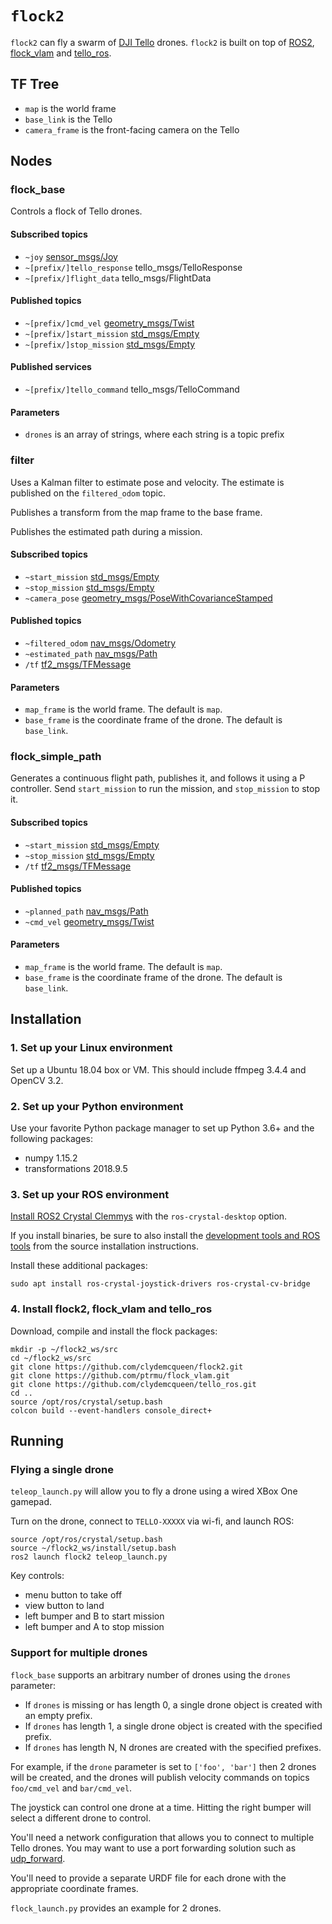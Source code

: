 # `flock2`

`flock2` can fly a swarm of [DJI Tello](https://store.dji.com/product/tello) drones.
`flock2` is built on top of [ROS2](https://index.ros.org/doc/ros2/),
 [flock_vlam](https://github.com/ptrmu/flock_vlam)
 and [tello_ros](https://github.com/clydemcqueen/tello_ros).

## TF Tree

* `map` is the world frame
* `base_link` is the Tello
* `camera_frame` is the front-facing camera on the Tello

## Nodes

### flock_base

Controls a flock of Tello drones.

#### Subscribed topics

* `~joy` [sensor_msgs/Joy](http://docs.ros.org/api/sensor_msgs/html/msg/Joy.html)
* `~[prefix/]tello_response` tello_msgs/TelloResponse
* `~[prefix/]flight_data` tello_msgs/FlightData

#### Published topics

* `~[prefix/]cmd_vel` [geometry_msgs/Twist](http://docs.ros.org/api/geometry_msgs/html/msg/Twist.html)
* `~[prefix/]start_mission` [std_msgs/Empty](http://docs.ros.org/api/std_msgs/html/msg/Empty.html)
* `~[prefix/]stop_mission` [std_msgs/Empty](http://docs.ros.org/api/std_msgs/html/msg/Empty.html)

#### Published services

* `~[prefix/]tello_command` tello_msgs/TelloCommand

#### Parameters

* `drones` is an array of strings, where each string is a topic prefix

### filter

Uses a Kalman filter to estimate pose and velocity.
The estimate is published on the `filtered_odom` topic.

Publishes a transform from the map frame to the base frame.

Publishes the estimated path during a mission.

#### Subscribed topics

* `~start_mission` [std_msgs/Empty](http://docs.ros.org/api/std_msgs/html/msg/Empty.html)
* `~stop_mission` [std_msgs/Empty](http://docs.ros.org/api/std_msgs/html/msg/Empty.html)
* `~camera_pose` [geometry_msgs/PoseWithCovarianceStamped](http://docs.ros.org/api/geometry_msgs/html/msg/PoseWithCovarianceStamped.html)

#### Published topics

* `~filtered_odom` [nav_msgs/Odometry](http://docs.ros.org/api/nav_msgs/html/msg/Odometry.html)
* `~estimated_path` [nav_msgs/Path](http://docs.ros.org/api/nav_msgs/html/msg/Path.html)
* `/tf` [tf2_msgs/TFMessage](http://docs.ros.org/api/tf2_msgs/html/msg/TFMessage.html)

#### Parameters

* `map_frame` is the world frame. The default is `map`.
* `base_frame` is the coordinate frame of the drone. The default is `base_link`.

### flock_simple_path

Generates a continuous flight path, publishes it, and follows it using a P controller.
Send `start_mission` to run the mission, and `stop_mission` to stop it.

#### Subscribed topics

* `~start_mission` [std_msgs/Empty](http://docs.ros.org/api/std_msgs/html/msg/Empty.html)
* `~stop_mission` [std_msgs/Empty](http://docs.ros.org/api/std_msgs/html/msg/Empty.html)
* `/tf` [tf2_msgs/TFMessage](http://docs.ros.org/api/tf2_msgs/html/msg/TFMessage.html)

#### Published topics

* `~planned_path` [nav_msgs/Path](http://docs.ros.org/api/nav_msgs/html/msg/Path.html)
* `~cmd_vel` [geometry_msgs/Twist](http://docs.ros.org/api/geometry_msgs/html/msg/Twist.html)

#### Parameters

* `map_frame` is the world frame. The default is `map`.
* `base_frame` is the coordinate frame of the drone. The default is `base_link`.

## Installation

### 1. Set up your Linux environment

Set up a Ubuntu 18.04 box or VM. This should include ffmpeg 3.4.4 and OpenCV 3.2.

### 2. Set up your Python environment

Use your favorite Python package manager to set up Python 3.6+ and the following packages:

* numpy 1.15.2
* transformations 2018.9.5

### 3. Set up your ROS environment

[Install ROS2 Crystal Clemmys](https://github.com/ros2/ros2/wiki/Installation) with the `ros-crystal-desktop` option.

If you install binaries, be sure to also install the 
[development tools and ROS tools](https://github.com/ros2/ros2/wiki/Linux-Development-Setup#install-development-tools-and-ros-tools)
from the source installation instructions.

Install these additional packages:
~~~
sudo apt install ros-crystal-joystick-drivers ros-crystal-cv-bridge
~~~

### 4. Install flock2, flock_vlam and tello_ros

Download, compile and install the flock packages:
~~~
mkdir -p ~/flock2_ws/src
cd ~/flock2_ws/src
git clone https://github.com/clydemcqueen/flock2.git
git clone https://github.com/ptrmu/flock_vlam.git
git clone https://github.com/clydemcqueen/tello_ros.git
cd ..
source /opt/ros/crystal/setup.bash
colcon build --event-handlers console_direct+
~~~

## Running

### Flying a single drone

`teleop_launch.py` will allow you to fly a drone using a wired XBox One gamepad.

Turn on the drone, connect to `TELLO-XXXXX` via wi-fi, and launch ROS:
~~~
source /opt/ros/crystal/setup.bash
source ~/flock2_ws/install/setup.bash
ros2 launch flock2 teleop_launch.py
~~~

Key controls:
* menu button to take off
* view button to land
* left bumper and B to start mission
* left bumper and A to stop mission
 
### Support for multiple drones

`flock_base` supports an arbitrary number of drones using the `drones` parameter:
* If `drones` is missing or has length 0, a single drone object is created with an empty prefix.
* If `drones` has length 1, a single drone object is created with the specified prefix.
* If `drones` has length N, N drones are created with the specified prefixes.

For example, if the `drone` parameter is set to `['foo', 'bar']` then 2 drones will be created,
and the drones will publish velocity commands on topics `foo/cmd_vel` and `bar/cmd_vel`.

The joystick can control one drone at a time.
Hitting the right bumper will select a different drone to control.

You'll need a network configuration that allows you to connect to multiple Tello drones.
You may want to use a port forwarding solution such as 
[udp_forward](https://github.com/clydemcqueen/udp_forward).

You'll need to provide a separate URDF file for each drone with the appropriate coordinate frames.

`flock_launch.py` provides an example for 2 drones.